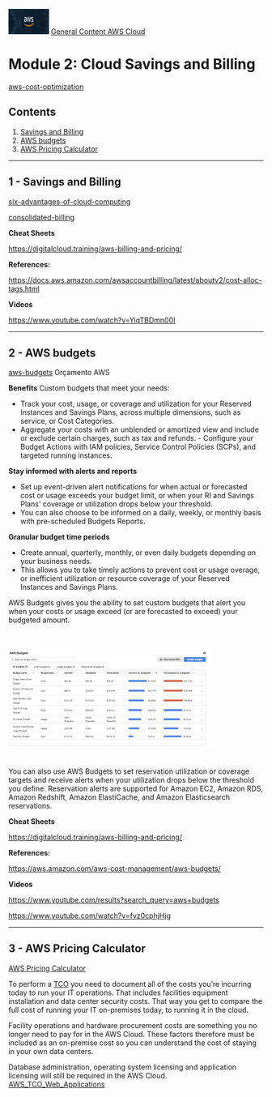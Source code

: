 <img src="../images/extra/banner_aws.png" alt="aws" width=80 height=50 /> [General Content AWS Cloud][1]

[1]: https://github.com/weder96/aws-certification-learning

# Module 2: Cloud Savings and Billing
[aws-cost-optimization](https://aws.amazon.com/pt/aws-cost-management/aws-cost-optimization/)

## Contents
1. <a href="#section-01"> Savings and Billing </a>
2. <a href="#section-02"> AWS budgets </a>
3. <a href="#section-03"> AWS Pricing Calculator </a>

*********************************************************************************************************
## <a id="section-01"></a> **1 - Savings and Billing**

[six-advantages-of-cloud-computing](https://docs.aws.amazon.com/whitepapers/latest/aws-overview/six-advantages-of-cloud-computing.html)

[consolidated-billing](https://docs.aws.amazon.com/awsaccountbilling/latest/aboutv2/consolidated-billing.html)


**Cheat Sheets**

https://digitalcloud.training/aws-billing-and-pricing/

**References:**

https://docs.aws.amazon.com/awsaccountbilling/latest/aboutv2/cost-alloc-tags.html

**Videos**

https://www.youtube.com/watch?v=YiqTBDmn00I

*************************************************************************************************************
## <a id="section-02"></a> **2 - AWS budgets**

[aws-budgets](https://aws.amazon.com/aws-cost-management/aws-budgets/) Orçamento AWS

**Benefits**
Custom budgets that meet your needs:
- Track your cost, usage, or coverage and utilization for your Reserved Instances and Savings Plans, across multiple dimensions, such as service, or Cost Categories. 
- Aggregate your costs with an unblended or amortized view and include or exclude certain charges, such as tax and refunds. - Configure your Budget Actions with IAM policies, Service Control Policies (SCPs), and targeted running instances.  

**Stay informed with alerts and reports**
- Set up event-driven alert notifications for when actual or forecasted cost or usage exceeds your budget limit, or when your RI and Savings Plans' coverage or utilization drops below your threshold. 
- You can also choose to be informed on a daily, weekly, or monthly basis with pre-scheduled Budgets Reports.


**Granular budget time periods**
- Create annual, quarterly, monthly, or even daily budgets depending on your business needs. 
- This allows you to take timely actions to prevent cost or usage overage, or inefficient utilization or resource coverage of your Reserved Instances and Savings Plans.


AWS Budgets gives you the ability to set custom budgets that alert you when your costs or usage exceed (or are forecasted to exceed) your budgeted amount.

<br/><br/>
<img src="../images/extra/bugdets.JPG" alt="aws" width=80% />
<br/><br/>

You can also use AWS Budgets to set reservation utilization or coverage targets and receive alerts when your utilization drops below the threshold you define. Reservation alerts are supported for Amazon EC2, Amazon RDS, Amazon Redshift, Amazon ElastiCache, and Amazon Elasticsearch reservations.


**Cheat Sheets**

https://digitalcloud.training/aws-billing-and-pricing/

**References:**

https://aws.amazon.com/aws-cost-management/aws-budgets/

**Videos**

https://www.youtube.com/results?search_query=aws+budgets

https://www.youtube.com/watch?v=fvz0cphjHjg

***********************************************************************************************************
## <a id="section-03"></a> **3 - AWS Pricing Calculator**
[AWS Pricing Calculator](https://aws.amazon.com/tco-calculator/)

To perform a [TCO](https://aws.amazon.com/tco-calculator/) you need to document all of the costs you’re incurring today to run your IT operations. That includes facilities equipment installation and data center security costs. That way you get to compare the full cost of running your IT on-premises today, to running it in the cloud.

Facility operations and hardware procurement costs are something you no longer need to pay for in the AWS Cloud. These factors therefore must be included as an on-premise cost so you can understand the cost of staying in your own data centers.

Database administration, operating system licensing and application licensing will still be required in the AWS Cloud.
[AWS_TCO_Web_Applications](https://media.amazonwebservices.com/AWS_TCO_Web_Applications.pdf)


